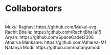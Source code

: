 <h1>Collaborators</h1> - <br>
Mukul Raghav: https://github.com/Mukul-svg <br>
Rachit Bhalla: https://github.com/RachitBhalla15<br>
Aryan: https://github.com/SpaceCadet2308<br>
Atharva Mankame: https://github.com/Atharva-M1<br>
Natanya Modi: https://github.com/natanyamodi<br>
